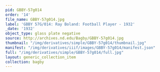 ```yaml
---
pid: GBBY-57g014
order: '14'
file_name: GBBY-57g014.jpg
label: 'GBBY 57G/014: Ray Boland: Football Player - 1932'
_date: '1932'
object_type: glass plate negative
source: http://archives.nd.edu/Bagby/GBBY-57g014.jpg
thumbnail: "/img/derivatives/simple/GBBY-57g014/thumbnail.jpg"
manifest: "/img/derivatives/iiif/images/GBBY-57g014/manifest.json"
full: "/img/derivatives/simple/GBBY-57g014/full.jpg"
layout: generic_collection_item
collection: bagby
---
```


